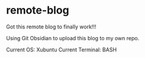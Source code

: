 # remote-blog

Got this remote blog to finally work!!!

Using Git Obsidian to upload this blog to my own repo.

Current OS: Xubuntu
Current Terminal: BASH
